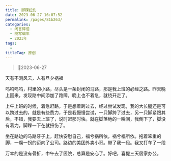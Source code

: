 ```yaml
---
title: 脚踝扭伤
date: 2023-06-27 16:07:52
permalink: /pages/81b263/
categories:
  - 闲言碎语
  - 随写编年
  - 2023年
tags:
  - 
titleTag: 原创
---
```


>&#x1F4C6;2023-06-27

天有不测风云，人有旦夕祸福

呜呜呜呜，村里的小路，尽头是一条封闭的马路，那是我上班的必经之路。昨天晚上回来，发现路中间添加了路障，晚上也不着急，就绕开走了。

上午上班的时候，着急赶路，于是想着跨过去，经过尝试发现，我的大长腿还是可以跨过去的，就是有些费力，于是我慢慢尝试，一只脚跨了过去，另一只脚紧跟其后，不错，我要去上班了，说时迟那时快。就在脚落地的一瞬间，我倒下了，脚没有着力，脚踝一下在就扭伤了。

坐在路边的马路牙子上，赶快安慰自己，福兮祸所依，祸兮福所依。拖着笨重的脚，一瘸一拐的迈向了公司。路边的美团外卖小哥。带了我一段。我又打车了一段

万幸的是没有骨折，中午去了医院，总算是安心了。好吧，喜提三天居家办公。